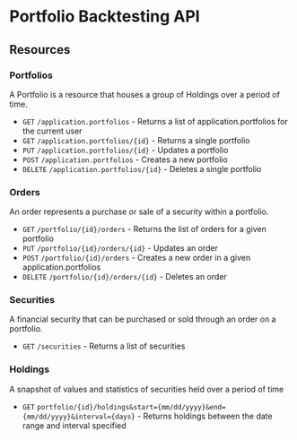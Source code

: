 # Portfolio Backtesting API

## Resources

### Portfolios

A Portfolio is a resource that houses a group of Holdings over a period of time.

* `GET` `/application.portfolios` - Returns a list of application.portfolios for the current user
* `GET` `/application.portfolios/{id}` - Returns a single portfolio
* `PUT` `/application.portfolios/{id}` - Updates a portfolio
* `POST` `/application.portfolios` - Creates a new portfolio
* `DELETE` `/application.portfolios/{id}` - Deletes a single portfolio

### Orders

An order represents a purchase or sale of a security within a portfolio.

* `GET` `/portfolio/{id}/orders` - Returns the list of orders for a given portfolio
* `PUT` `/portfolio/{id}/orders/{id}` - Updates an order
* `POST` `/portfolio/{id}/orders` - Creates a new order in a given application.portfolios
* `DELETE` `/portfolio/{id}/orders/{id}` - Deletes an order

### Securities

A financial security that can be purchased or sold through an order on a portfolio.

* `GET` `/securities` - Returns a list of securities

### Holdings

A snapshot of values and statistics of securities held over a period of time

* `GET` `portfolio/{id}/holdings&start={mm/dd/yyyy}&end={mm/dd/yyyy}&interval={days}` - Returns holdings between the date range and interval specified
